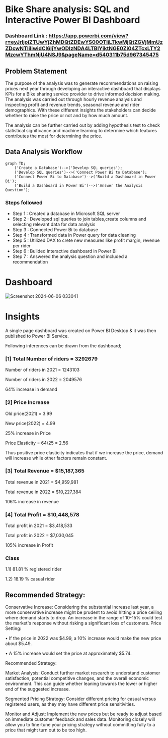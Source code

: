 # Bike Share analysis: SQL and Interactive Power BI Dashboard

### Dashboard Link : https://app.powerbi.com/view?r=eyJrIjoiZTUwYjZhMDQtZDEwYS00OTljLTkwMjQtZGVjMmUzZDcwNTliIiwidCI6IjYwODIzNDA4LTBlYjktNGE0Zi04ZTcxLTY2MzcwYThmNjU4NSJ9&pageName=d540311b75d967345475

## Problem Statement

The purpose of the analysis was to generate recommendations on raising prices next year through developing an interactive dashboard that displays KPIs for a Bike sharing service provider to drive informed decision making. The analysis was carried out through hourly revenue analysis and inspecting profit and revenue trends, seasonal revenue and rider demographics. With these different insights the stakeholders can decide whether to raise the price or not and by how much amount. 

The analysis can be further carried out by adding hypothesis test to check statistical significance and machine learning to determine which features contributes the most for determining the price.

## Data Analysis Workflow

```mermaid
graph TD;
    ('Create a Database')-->('Develop SQL queries');
    ('Develop SQL queries')-->('Connect Power Bi to Database');
    ('Connect Power Bi to Database')-->('Build a Dashboard in Power Bi');
    ('Build a Dashboard in Power Bi')-->('Answer the Analysis Question');
```

### Steps followed 

- Step 1 : Created a database in Microsoft SQL server
- Step 2 : Developed sql queries to join tables,create columns and selecting relevant data for data analysis 
- Step 3 : Connected Power Bi to database
- Step 4 : Transformed data in Power query for data cleaning
- Step 5 : Utilized DAX to crete new measures like profit margin, revenue per rider
- Step 6 : Builded Interactive dashboard in Power Bi
- Step 7 : Answered the analysis question and included a recommendation
           

 # Dashboard  

 
![Screenshot 2024-06-06 033041](https://github.com/Subhrayan/Bike-Share-analysis-SQL-and-Interactive-Power-BI-Dashboard/assets/154826702/9dd2d191-573a-4aa7-a022-ccfa80dd780b)

# Insights

A single page dashboard was created on Power BI Desktop & it was then published to Power BI Service.

Following inferences can be drawn from the dashboard;

### [1] Total Number of riders = 3292679

   Number of riders in 2021 = 1243103

   Number of riders in 2022 = 2049576

  64% increase in demand
           
### [2] Price Increase

Old price(2021) = 3.99
  
  New price(2022) = 4.99

  25% increase in Price
    
Price Elasticity = 64/25 = 2.56

Thus positive price elasticity indicates that if we increase the price, demand will increase while other factors remain constant.

  ### [3] Total Revenue = $15,187,365
  
Total revenue in 2021 = $4,959,981

Total revenue in 2022 = $10,227,384

106% increase in revenue

 ### [4] Total Profit = $10,448,578

 Total profit in 2021 = $3,418,533
 
 Total profit in 2022 = $7,030,045

105% increase in Profit

 ### Class
 
 1.1) 81.81 % registered rider 
 
 1.2) 18.19 % casual rider
 


## Recommended Strategy:


Conservative Increase: Considering the substantial increase last year, a more conservative increase
might be prudent to avoid hitting a price ceiling where demand starts to drop. An increase in the range of
10-15% could test the market's response without risking a significant loss of customers.
Price Setting:

•	If the price in 2022 was $4.99, a 10% increase would make the new price about $5.49.

•	A 15% increase would set the price at approximately $5.74.

Recommended Strategy:

Market Analysis: Conduct further market research to understand customer satisfaction, potential
competitive changes, and the overall economic environment. This can guide whether leaning towards the
lower or higher end of the suggested increase.

Segmented Pricing Strategy: Consider different pricing for casual versus registered users, as they may
have different price sensitivities.

Monitor and Adjust: Implement the new prices but be ready to adjust based on immediate customer
feedback and sales data. Monitoring closely will allow you to fine-tune your pricing strategy without
committing fully to a price that might turn out to be too high.

